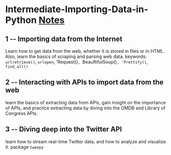 # Intermediate-Importing-Data-in-Python [Notes](https://github.com/cc59chong/Intermediate-Importing-Data-in-Python/blob/main/Intermediate%20Importing%20Data%20in%20Python.ipynb)
## 1 -- Importing data from the Internet
Learn how to get data from the web, whether it is stored in files or in HTML. Also, learn the basics of scraping and parsing web data.
keywords: `urlretrieve()`, `urlopen`, 'Request()`, `BeauftifulSoup()`, 'Prettify()`, `find_all()`
## 2 -- Interacting with APIs to import data from the web
learn the basics of extracting data from APIs, gain insight on the importance of APIs, and practice extracting data by diving into the OMDB and Library of Congress APIs.
## 3 -- Diving deep into the Twitter API
learn how to stream real-time Twitter data, and how to analyze and visualize it.
package `tweepy`
